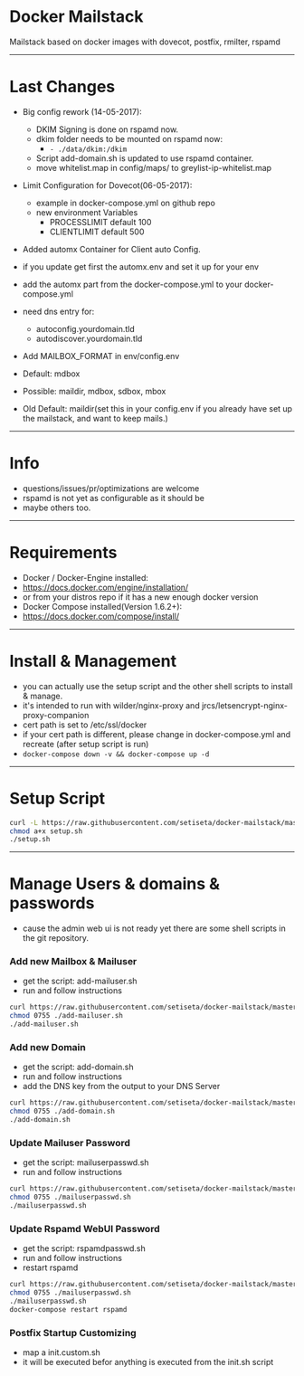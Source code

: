 Docker Mailstack
====

Mailstack based on docker images with dovecot, postfix, rmilter, rspamd

---
Last Changes
===
- Big config rework (14-05-2017):
  - DKIM Signing is done on rspamd now.
  - dkim folder needs to be mounted on rspamd now:
    - ```- ./data/dkim:/dkim```
  - Script add-domain.sh is updated to use rspamd container.
  - move whitelist.map in config/maps/ to greylist-ip-whitelist.map

- Limit Configuration for Dovecot(06-05-2017):
  - example in docker-compose.yml on github repo
  - new environment Variables
    - PROCESSLIMIT default 100
    - CLIENTLIMIT default 500
- Added automx Container for Client auto Config.
 - if you update get first the automx.env and set it up for your env
 - add the automx part from the docker-compose.yml to your docker-compose.yml
 - need dns entry for:
   - autoconfig.yourdomain.tld
   - autodiscover.yourdomain.tld
- Add MAILBOX_FORMAT in env/config.env
 - Default: mdbox
 - Possible: maildir, mdbox, sdbox, mbox
 - Old Default: maildir(set this in your config.env if you already have set up the mailstack, and want to keep mails.)

---
Info
===
- questions/issues/pr/optimizations are welcome
- rspamd is not yet as configurable as it should be
 - maybe others too.

---
Requirements
===
- Docker / Docker-Engine installed:
 - https://docs.docker.com/engine/installation/
 - or from your distros repo if it has a new enough docker version
- Docker Compose installed(Version 1.6.2+):
 - https://docs.docker.com/compose/install/

---
Install & Management
===
- you can actually use the setup script and the other shell scripts to install & manage.
- it's intended to run with wilder/nginx-proxy and jrcs/letsencrypt-nginx-proxy-companion
 - cert path is set to /etc/ssl/docker
 - if your cert path is different, please change in docker-compose.yml and recreate (after setup script is run)
 - ```docker-compose down -v && docker-compose up -d```
---
Setup Script
===

```bash
curl -L https://raw.githubusercontent.com/setiseta/docker-mailstack/master/setup.sh -o setup.sh
chmod a+x setup.sh
./setup.sh
```

---
Manage Users & domains & passwords
===
- cause the admin web ui is not ready yet there are some shell scripts in the git repository.

### Add new Mailbox & Mailuser
- get the script: add-mailuser.sh
- run and follow instructions

```bash
curl https://raw.githubusercontent.com/setiseta/docker-mailstack/master/add-mailuser.sh -o add-mailuser.sh
chmod 0755 ./add-mailuser.sh
./add-mailuser.sh
```

### Add new Domain
- get the script: add-domain.sh
- run and follow instructions
- add the DNS key from the output to your DNS Server

```bash
curl https://raw.githubusercontent.com/setiseta/docker-mailstack/master/add-domain.sh -o add-domain.sh
chmod 0755 ./add-domain.sh
./add-domain.sh
```

### Update Mailuser Password
- get the script: mailuserpasswd.sh
- run and follow instructions

```bash
curl https://raw.githubusercontent.com/setiseta/docker-mailstack/master/mailuserpasswd.sh -o mailuserpasswd.sh
chmod 0755 ./mailuserpasswd.sh
./mailuserpasswd.sh
```

### Update Rspamd WebUI Password
- get the script: rspamdpasswd.sh
- run and follow instructions
- restart rspamd

```bash
curl https://raw.githubusercontent.com/setiseta/docker-mailstack/master/rspamdpasswd.sh -o rspamdpasswd.sh
chmod 0755 ./mailuserpasswd.sh
./mailuserpasswd.sh
docker-compose restart rspamd
```

### Postfix Startup Customizing
- map a init.custom.sh
- it will be executed befor anything is executed from the init.sh script
